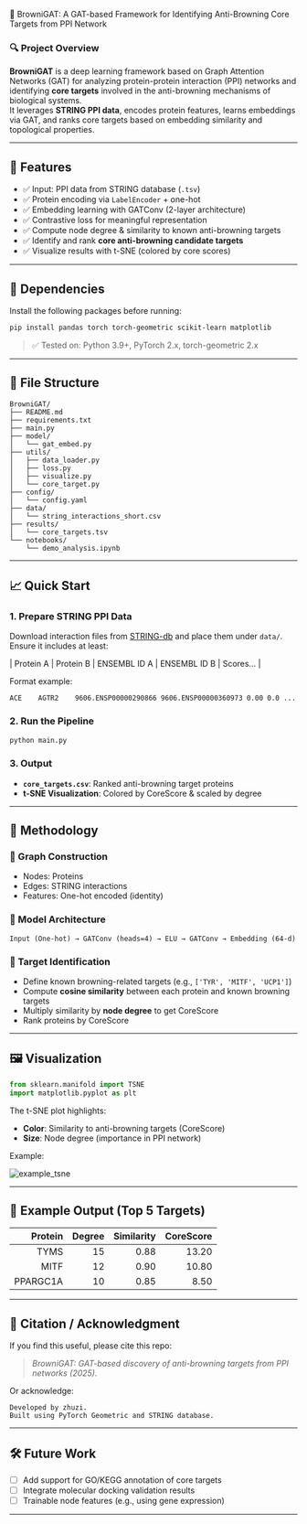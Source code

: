 🧬 BrowniGAT: A GAT-based Framework for Identifying Anti-Browning Core Targets from PPI Network

### 🔍 Project Overview
**BrowniGAT** is a deep learning framework based on Graph Attention Networks (GAT) for analyzing protein-protein interaction (PPI) networks and identifying **core targets** involved in the anti-browning mechanisms of biological systems.  
It leverages **STRING PPI data**, encodes protein features, learns embeddings via GAT, and ranks core targets based on embedding similarity and topological properties.

---

## 🚀 Features

- ✅ Input: PPI data from STRING database (`.tsv`)
- ✅ Protein encoding via `LabelEncoder` + one-hot
- ✅ Embedding learning with GATConv (2-layer architecture)
- ✅ Contrastive loss for meaningful representation
- ✅ Compute node degree & similarity to known anti-browning targets
- ✅ Identify and rank **core anti-browning candidate targets**
- ✅ Visualize results with t-SNE (colored by core scores)

---

## 🧩 Dependencies

Install the following packages before running:

```bash
pip install pandas torch torch-geometric scikit-learn matplotlib
```

> ✅ Tested on: Python 3.9+, PyTorch 2.x, torch-geometric 2.x

---

## 📂 File Structure

```
BrowniGAT/
├── README.md
├── requirements.txt
├── main.py
├── model/
│   └── gat_embed.py
├── utils/
│   ├── data_loader.py
│   ├── loss.py
│   ├── visualize.py
│   └── core_target.py
├── config/
│   └── config.yaml
├── data/
│   └── string_interactions_short.csv
├── results/
│   └── core_targets.tsv
└── notebooks/
    └── demo_analysis.ipynb

```

---

## 📈 Quick Start

### 1. Prepare STRING PPI Data

Download interaction files from [STRING-db](https://string-db.org/) and place them under `data/`. Ensure it includes at least:

| Protein A | Protein B | ENSEMBL ID A | ENSEMBL ID B | Scores... |

Format example:
```text
ACE    AGTR2    9606.ENSP00000290866 9606.ENSP00000360973 0.00 0.0 ...
```

### 2. Run the Pipeline

```bash
python main.py
```

### 3. Output

- **`core_targets.csv`**: Ranked anti-browning target proteins
- **t-SNE Visualization**: Colored by CoreScore & scaled by degree

---

## 🧠 Methodology

### 🔗 Graph Construction
- Nodes: Proteins
- Edges: STRING interactions
- Features: One-hot encoded (identity)

### 🤖 Model Architecture

```
Input (One-hot) → GATConv (heads=4) → ELU → GATConv → Embedding (64-d)
```

### 🎯 Target Identification
- Define known browning-related targets (e.g., `['TYR', 'MITF', 'UCP1']`)
- Compute **cosine similarity** between each protein and known browning targets
- Multiply similarity by **node degree** to get CoreScore
- Rank proteins by CoreScore

---

## 🖼️ Visualization

```python
from sklearn.manifold import TSNE
import matplotlib.pyplot as plt
```

The t-SNE plot highlights:
- **Color**: Similarity to anti-browning targets (CoreScore)
- **Size**: Node degree (importance in PPI network)

Example:

![example_tsne](results/tsne_browning.png)

---

## 🧪 Example Output (Top 5 Targets)

| Protein | Degree | Similarity | CoreScore |
|--------:|--------:|------------:|-----------:|
| TYMS    | 15      | 0.88        | 13.20      |
| MITF    | 12      | 0.90        | 10.80      |
| PPARGC1A| 10      | 0.85        | 8.50       |

---

## 🧾 Citation / Acknowledgment

If you find this useful, please cite this repo:

> *BrowniGAT: GAT-based discovery of anti-browning targets from PPI networks (2025).*

Or acknowledge:

```text
Developed by zhuzi.
Built using PyTorch Geometric and STRING database.
```

---

## 🛠️ Future Work

- [ ] Add support for GO/KEGG annotation of core targets
- [ ] Integrate molecular docking validation results
- [ ] Trainable node features (e.g., using gene expression)

---


